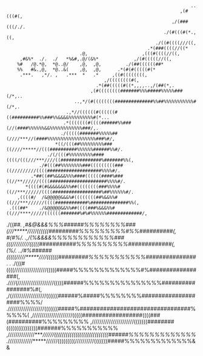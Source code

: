                                                                                                     
                                                                        ..                          
                                                                    ,(#(((#(,                       
                                                                 ,/(###(((/./.                      
                                                              ./(#(((#(*.,((,                       
                                                           ./((#((((///((,                          
                                                        .*(###((((//((*                             
                               .@,                    ,(((#((((//((,                                
         ,#&%*  ./.  ./   *%&#,.@/(&%*             ,/(#(((((//((,                                   
        %#   /@.*@,  *@..@/    ,@,  ,@,         ./(##((((((##*                                      
        %%   #&.,@,  *@..&(    ,@,  ,@,      .*(#(#(((((#(*                                         
         .***.   ,*/. ,   .***  *   .*     ,((#((((((((,                                            
                                        ,/((((((((#(,                                               
                                     .*(##(((((#((*,,,,..,/(##(*,.                                  
                                   ,(#((((((((#######%%%#####%%%%%###(/*,..                         
                             ..,*/(#((((((((##############%%##%%%%%%%%%%%#(/*,.                     
                          .,*//((((((#((((((#((##########%%###%%&&&&%%%%%%%%%#(*...                 
                         .*(((((((#((((######%%###(//(####%%%%%%&&%%%%%%%%%%%%###/,.                
                        ./(((((#######%%%%%##(////***//(####%%%%%%%%%%%%%%%%%%###%#/,               
                      *((/(((##%%%%%%%%%###((////*****//(((##########%%%%%%######%%#/.              
                   ./(/(((#%%%%%%%%%####((((/(((///***////((###############%#######%%(,             
                ./#(((##%%%%%%%%###(((((((((###((/////////((((####################%%%%#/.           
             .*##((##%&&&&%%%####((((((####%###((//**//////((((#####################%%%%#/.         
           *((((#(#&&&&&&&%%##((((((((###%%%%#((//***//////((((##################%##%%%%%%#/.       
        ,((((#/  /&@@@@@&&&%#((((((((##%&&%%#((///***//////((((############%##############%%(,      
     .(((##*    ./&@@@@@&&%%##((((###%&&&%%#((///****/////((((((#######%#%#%%%%%%#############/,    
  ./((##*.       ,#&@&&&%%%######%%%%%%%%###(///*****/////((((((#########%%%%%%%%%#%%##########(,   
*#(#%/.          .,/(%&&&&%%%%%%%%%%%%###(((////****/////(((((###########%%%%%%%%%%#############(,  
(%/.                     ..*/#%######(((((/////*****////((((((#########%%%%%%%%%%%###############*. 
.                           ./(((#((((/////////////////(((((#####%%%%%%%%%%%%%#%#################(, 
                            .////(///////////////////(((((######%%%%%%%%%%%%%%%#################%#(,
                            ,/(//////////////////((((((######%#####%%%%%%%%####################%%%%/
                            .///////////////////(((((((#####%#################################%%%%%(
                            ,/////////////////////(((((##################((((###(##########%%%%%%%%%
                            ,//////////////////////(((((((########((((((((((((((((#######%%%%%%%%%%%
                            ,//////////////****//////((((((((((((((((((((((((((((######%%%%%%%%%%%%%
                            .*/////////////*****//////(((((((((//////////(((((((#####%%%%%%%%%%%%%&&
```
